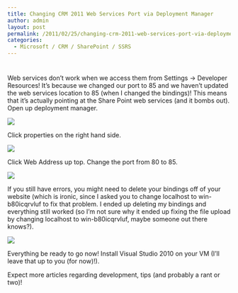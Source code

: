 ```yaml
---
title: Changing CRM 2011 Web Services Port via Deployment Manager
author: admin
layout: post
permalink: /2011/02/25/changing-crm-2011-web-services-port-via-deployment-manager/
categories:
  - Microsoft / CRM / SharePoint / SSRS
---
```

# 

Web services don’t work when we access them from Settings -> Developer Resources! It’s because we changed our port to 85 and we haven’t updated the web services location to 85 (when I changed the bindings)! This means that it’s actually pointing at the Share Point web services (and it bombs out). Open up deployment manager.

![][2]

 [2]: /images/old/CRM2011_Web_Services_Menu_1.png

Click properties on the right hand side.

![][3]

 [3]: /images/old/CRM2011_Web_Services_Dep_2.png

Click Web Address up top. Change the port from 80 to 85.

![][4]

 [4]: /images/old/CRM2011_Web_Services_80_85_3.png

If you still have errors, you might need to delete your bindings off of your website (which is ironic, since I asked you to change localhost to win-b80icqrvluf to fix that problem. I ended up deleting my bindings and everything still worked (so I’m not sure why it ended up fixing the file upload by changing localhost to win-b80icqrvluf, maybe someone out there knows?). 

![][5]

 [5]: /images/old/CRM2011_Web_Services_Delete_Bindings_4.png

Everything be ready to go now! Install Visual Studio 2010 on your VM (I’ll leave that up to you (for now)!). 

Expect more articles regarding development, tips (and probably a rant or two)!